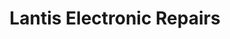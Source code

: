 ---
title: "Lantis Electronic Repairs"
url: /pretoria/lantis-electronic-repairs/
shop: electronics
---
